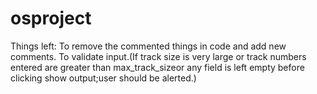# osproject
Things left:
To remove the commented things in code and add new comments.
To validate input.(If track size is very large or track numbers entered are greater than max_track_sizeor any field is left empty before clicking show output;user should be alerted.)
